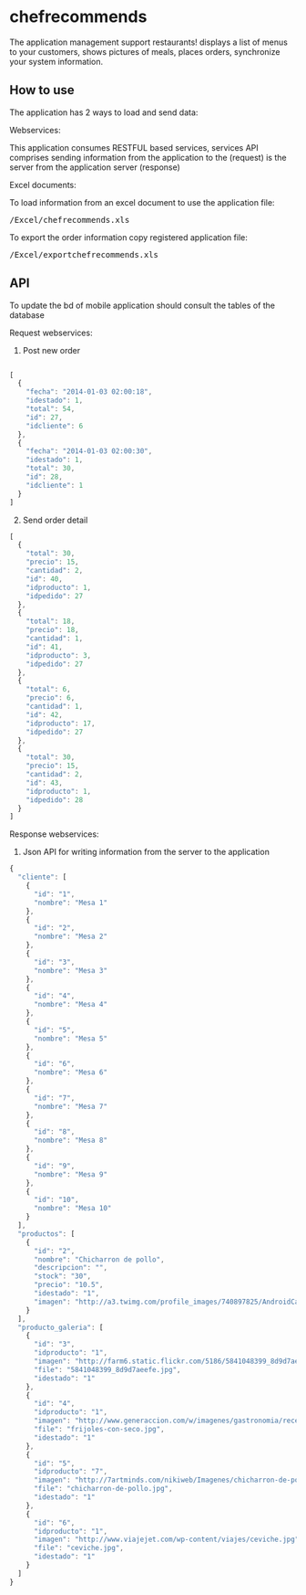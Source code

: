 chefrecommends
==============

The application management support restaurants! displays a list of menus to your customers, shows pictures of meals, places orders, synchronize your system information.

## How to use

The application has 2 ways to load and send data:

Webservices:

This application consumes RESTFUL based services, services API comprises sending information from the application to the (request) is the server from the application server (response)

Excel documents:

To load information from an excel document to use the application file:
<pre>
/Excel/chefrecommends.xls
</pre>
To export the order information copy registered application file:
<pre>
/Excel/exportchefrecommends.xls
</pre>

## API

To update the bd of mobile application should consult the tables of the database

Request webservices:

1) Post new order
```js

[
  {
    "fecha": "2014-01-03 02:00:18",
    "idestado": 1,
    "total": 54,
    "id": 27,
    "idcliente": 6
  },
  {
    "fecha": "2014-01-03 02:00:30",
    "idestado": 1,
    "total": 30,
    "id": 28,
    "idcliente": 1
  }
]
```

2) Send order detail
```js
[
  {
    "total": 30,
    "precio": 15,
    "cantidad": 2,
    "id": 40,
    "idproducto": 1,
    "idpedido": 27
  },
  {
    "total": 18,
    "precio": 18,
    "cantidad": 1,
    "id": 41,
    "idproducto": 3,
    "idpedido": 27
  },
  {
    "total": 6,
    "precio": 6,
    "cantidad": 1,
    "id": 42,
    "idproducto": 17,
    "idpedido": 27
  },
  {
    "total": 30,
    "precio": 15,
    "cantidad": 2,
    "id": 43,
    "idproducto": 1,
    "idpedido": 28
  }
]
```

Response webservices:

1) Json API for writing information from the server to the application
```js
{
  "cliente": [
    {
      "id": "1",
      "nombre": "Mesa 1"
    },
    {
      "id": "2",
      "nombre": "Mesa 2"
    },
    {
      "id": "3",
      "nombre": "Mesa 3"
    },
    {
      "id": "4",
      "nombre": "Mesa 4"
    },
    {
      "id": "5",
      "nombre": "Mesa 5"
    },
    {
      "id": "6",
      "nombre": "Mesa 6"
    },
    {
      "id": "7",
      "nombre": "Mesa 7"
    },
    {
      "id": "8",
      "nombre": "Mesa 8"
    },
    {
      "id": "9",
      "nombre": "Mesa 9"
    },
    {
      "id": "10",
      "nombre": "Mesa 10"
    }
  ],
  "productos": [
    {
      "id": "2",
      "nombre": "Chicharron de pollo",
      "descripcion": "",
      "stock": "30",
      "precio": "10.5",
      "idestado": "1",
      "imagen": "http://a3.twimg.com/profile_images/740897825/AndroidCast-350_normal.png"
    }
  ],
  "producto_galeria": [
    {
      "id": "3",
      "idproducto": "1",
      "imagen": "http://farm6.static.flickr.com/5186/5841048399_8d9d7aeefe.jpg",
      "file": "5841048399_8d9d7aeefe.jpg",
      "idestado": "1"
    },
    {
      "id": "4",
      "idproducto": "1",
      "imagen": "http://www.generaccion.com/w/imagenes/gastronomia/recetas/frijoles-con-seco.jpg",
      "file": "frijoles-con-seco.jpg",
      "idestado": "1"
    },
    {
      "id": "5",
      "idproducto": "7",
      "imagen": "http://7artminds.com/nikiweb/Imagenes/chicharron-de-pollo.jpg",
      "file": "chicharron-de-pollo.jpg",
      "idestado": "1"
    },
    {
      "id": "6",
      "idproducto": "1",
      "imagen": "http://www.viajejet.com/wp-content/viajes/ceviche.jpg",
      "file": "ceviche.jpg",
      "idestado": "1"
    }
  ]
}
```
